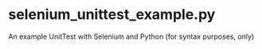 # selenium_unittest_example.py
An example UnitTest with Selenium and Python (for syntax purposes, only)
